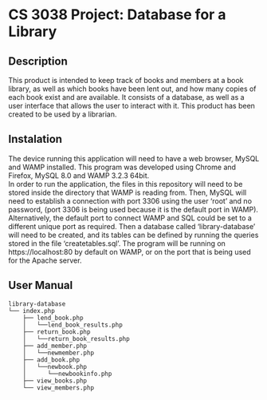 # CS 3038 Project: Database for a Library 
## Description

This product is intended to keep track of books and members at a book library, as well as which books have been lent out, and how many copies of each book exist and are available. It consists of a database, as well as a user interface that allows the user to interact with it. 
This product has been created to be used by a librarian. 

## Instalation

The device running this application will need to have a web browser, MySQL and WAMP installed. This program was developed using Chrome and Firefox, MySQL 8.0 and WAMP 3.2.3 64bit.  
In order to run the application, the files in this repository will need to be stored inside the directory that WAMP is reading from. Then, MySQL will need to establish a connection with port 3306 using the user ‘root’ and no password, (port 3306 is being used because it is the default port in WAMP). Alternatively, the default port to connect WAMP and SQL could be set to a different unique port as required. Then a database called ‘library-database’ will need to be created, and its tables can be defined by running the queries stored in the file ‘createtables.sql’.
The program will be running on https://localhost:80 by default on WAMP, or on the port that is being used for the Apache server.

## User Manual 

```
library-database
└── index.php
    ├── lend_book.php
    │   └──lend_book_results.php
    ├── return_book.php
    │   └──return_book_results.php
    ├── add_member.php
    │   └──newmember.php
    ├── add_book.php
    │   └──newbook.php
    │      └──newbookinfo.php
    ├── view_books.php
    └── view_members.php

```

